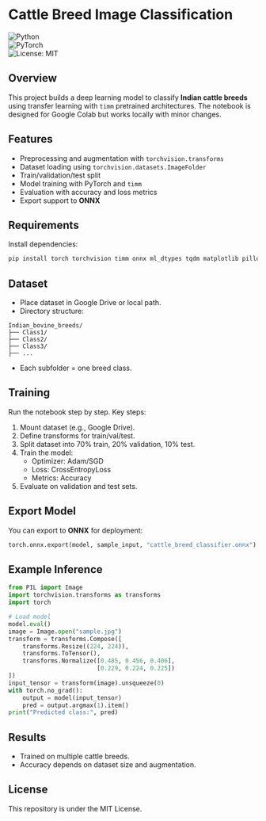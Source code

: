 
# Cattle Breed Image Classification  

![Python](https://img.shields.io/badge/python-3.9+-blue.svg)  
![PyTorch](https://img.shields.io/badge/PyTorch-1.13+-red.svg)  
![License: MIT](https://img.shields.io/badge/License-MIT-green.svg)  

## Overview  
This project builds a deep learning model to classify **Indian cattle breeds** using transfer learning with `timm` pretrained architectures. The notebook is designed for Google Colab but works locally with minor changes.  

## Features  
- Preprocessing and augmentation with `torchvision.transforms`  
- Dataset loading using `torchvision.datasets.ImageFolder`  
- Train/validation/test split  
- Model training with PyTorch and `timm`  
- Evaluation with accuracy and loss metrics  
- Export support to **ONNX**  

## Requirements  
Install dependencies:  
```bash
pip install torch torchvision timm onnx ml_dtypes tqdm matplotlib pillow
```  

## Dataset  
- Place dataset in Google Drive or local path.  
- Directory structure:  
```
Indian_bovine_breeds/
├── Class1/
├── Class2/
├── Class3/
├── ...
```
- Each subfolder = one breed class.  

## Training  
Run the notebook step by step. Key steps:  
1. Mount dataset (e.g., Google Drive).  
2. Define transforms for train/val/test.  
3. Split dataset into 70% train, 20% validation, 10% test.  
4. Train the model:  
   - Optimizer: Adam/SGD  
   - Loss: CrossEntropyLoss  
   - Metrics: Accuracy  
5. Evaluate on validation and test sets.  

## Export Model  
You can export to **ONNX** for deployment:  
```python
torch.onnx.export(model, sample_input, "cattle_breed_classifier.onnx")
```  

## Example Inference  
```python
from PIL import Image
import torchvision.transforms as transforms
import torch

# Load model
model.eval()
image = Image.open("sample.jpg")
transform = transforms.Compose([
    transforms.Resize((224, 224)),
    transforms.ToTensor(),
    transforms.Normalize([0.485, 0.456, 0.406],
                         [0.229, 0.224, 0.225])
])
input_tensor = transform(image).unsqueeze(0)
with torch.no_grad():
    output = model(input_tensor)
    pred = output.argmax(1).item()
print("Predicted class:", pred)
```  

## Results  
- Trained on multiple cattle breeds.  
- Accuracy depends on dataset size and augmentation.  

## License  
This repository is under the MIT License.  
